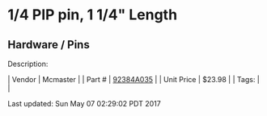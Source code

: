 # 1/4 PIP pin, 1 1/4" Length
## Hardware / Pins
Description: 	 

| Vendor | Mcmaster | 
| Part # | [92384A035](https://www.mcmaster.com/#92384A035) | 
| Unit Price | $23.98 | 
| Tags: |  | 

Last updated: Sun May 07 02:29:02 PDT 2017